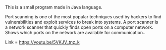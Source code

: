 This is a small program made in Java language.

Port scanning is one of the most popular techniques used by hackers to find vulnerabilities and exploit services to break into systems. 
A port scanner is a network scanner that quickly finds open ports on a computer network. Shows which ports on the network are available for communication..

Link = https://youtu.be/5VKJV_tnz_k
